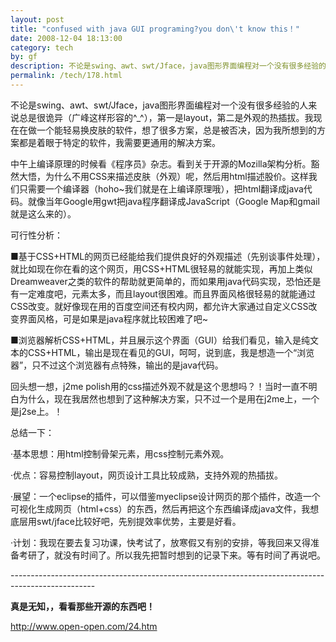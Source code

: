 ```yaml
---
layout: post
title: "confused with java GUI programing?you don\'t know this！"
date: 2008-12-04 18:13:00
category: tech
by: gf
description: 不论是swing、awt、swt/Jface，java图形界面编程对一个没有很多经验的人来说总是很诡异（广峰这样形容的^_^），第一是layout，第二是外观的热插拔。我现在在做一个能轻易换皮肤的软件
permalink: /tech/178.html
---
```

不论是swing、awt、swt/Jface，java图形界面编程对一个没有很多经验的人来说总是很诡异（广峰这样形容的^\_^），第一是layout，第二是外观的热插拔。我现在在做一个能轻易换皮肤的软件，想了很多方案，总是被否决，因为我所想到的方案都是着眼于特定的软件，我需要更通用的解决方案。

中午上编译原理的时候看《程序员》杂志。看到关于开源的Mozilla架构分析。豁然大悟，为什么不用CSS来描述皮肤（外观）呢，然后用html描述股价。这样我们只需要一个编译器（hoho~我们就是在上编译原理哦），把html翻译成java代码。就像当年Google用gwt把java程序翻译成JavaScript（Google Map和gmail就是这么来的）。

可行性分析：

■基于CSS+HTML的网页已经能给我们提供良好的外观描述（先别谈事件处理），就比如现在你在看的这个网页，用CSS+HTML很轻易的就能实现，再加上类似Dreamweaver之类的软件的帮助就更简单的，而如果用java代码实现，恐怕还是有一定难度吧，元素太多，而且layout很困难。而且界面风格很轻易的就能通过CSS改变。就好像现在用的百度空间还有校内网，都允许大家通过自定义CSS改变界面风格，可是如果是java程序就比较困难了吧~

■浏览器解析CSS+HTML，并且展示这个界面（GUI）给我们看见，输入是纯文本的CSS+HTML，输出是现在看见的GUI，呵呵，说到底，我是想造一个“浏览器”，只不过这个浏览器有点特殊，输出的是java代码。

回头想一想，j2me polish用的css描述外观不就是这个思想吗？！当时一直不明白为什么，现在我居然也想到了这种解决方案，只不过一个是用在j2me上，一个是j2se上。！

总结一下：

·基本思想：用html控制骨架元素，用css控制元素外观。

·优点：容易控制layout，网页设计工具比较成熟，支持外观的热插拔。

·展望：一个eclipse的插件，可以借鉴myeclipse设计网页的那个插件，改造一个可视化生成网页（html+css）的东西，然后再把这个东西编译成java文件，我想底层用swt/jface比较好吧，先别提效率优势，主要是好看。

·计划：我现在要去复习功课，快考试了，放寒假又有别的安排，等我回来又得准备考研了，就没有时间了。所以我先把暂时想到的记录下来。等有时间了再说吧。

\---------------------------------------------------------------------------------------------------

**真是无知，，看看那些开源的东西吧！**

http://www.open-open.com/24.htm